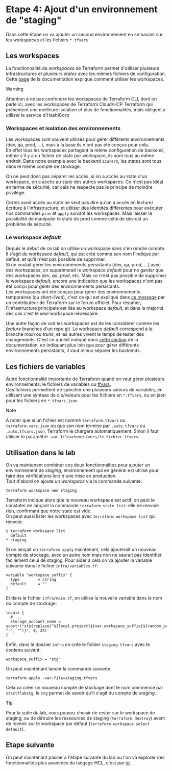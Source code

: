 # Etape 4: Ajout d'un environnement de "staging"

Dans cette étape on va ajouter un second environnement en se basant sur les _workspaces_ et les fichiers `*.tfvars`

## Les workspaces
La fonctionnalité de _workspaces_ de Terraform permet d'utiliser plusieurs infrastructures et plusieurs _states_ avec les mêmes fichiers de configuration. Cette [page](https://developer.hashicorp.com/terraform/language/state/workspaces) de la documentation explique comment utiliser les workspaces.

> [!WARNING]
> Attention à ne pas confondre les workspaces de Terraform CLI, dont on parle ici, avec les workspaces de Terraform Cloud/HCP Terraform qui présentent une meilleure isolation et plus de fonctionnalités, mais obligent à utiliser le service d'HashiCorp

### Workspaces et isolation des environnements
Les workspaces sont souvent utilisés pour gérer différents environnements (dev, qa, prod, ...), mais à la base ils n'ont pas été conçus pour cela.  
En effet tous les workspaces partagent la même configuration de backend, même s'il y a un fichier de state par workspace, ils sont tous au même endroit. Dans notre exemple avec le backend `azurerm`, les states sont tous dans le même compte de stockage.  

On ne peut donc pas séparer les accès, si on a accès au state d'un workspace, on a accès au state des autres workspaces. Ce n'est pas idéal en terme de sécurité, car cela ne respecte pas le principe de moindre privilège.  

Certes avoir accès au state ne veut pas dire qu'on a accès en lecture/écriture à l'infrastructure, et utiliser des identités différentes pour exécuter nos commandes `plan` et `apply` suivant les workspaces. Mais laisser la possibilité de manipuler le state de prod comme celui de dev est un problème de sécurité.

### Le workspace _default_
Depuis le début de ce lab on utilise un workspace sans s'en rendre compte. Il s'agit du workspace _default_, qui est créé comme son nom l'indique par défaut, et qu'il n'est pas possible de supprimer.  
Si on voulait gérer les environnements persistants (dev, qa, prod, ...) avec des workspaces, on supprimerait le workspace _default_ pour ne garder que des workspaces _dev_, _qa_, _prod_, etc. Mais ce n'est pas possible de supprimer le workspace _default_, encore une indication que les workspaces n'ont pas été conçu pour gérer des environnements persistants.  
Les workspaces ont été conçus pour gérer des environnements temporaires (ou _short-lived_), c'est ce qui est expliqué dans [ce message](https://discuss.hashicorp.com/t/prevent-default-workspace/25052/2) par un contributeur de Terraform sur le forum officiel. Pour résumer, l'infrastructure principale est liée au workspace _default_, et dans la majorité des cas c'est le seul workspace nécessaire.  

Une autre façon de voir les workspaces est de les considérer comme les _feature_ branches d'un repo git. Le workspace _default_ correspond à la branche _main_ ou _trunk_, et les autres vivent le temps de tester des changements. C'est ce qui est indiqué dans [cette section](https://developer.hashicorp.com/terraform/cli/workspaces#use-cases) de la documentation, en indiquant plus loin que pour gérer différents environnements persistants, il vaut mieux séparer les backends.

## Les fichiers de variables
Autre fonctionnalité importante de Terraform quand on veut gérer plusieurs environnements: le fichiers de variables ou [tfvars](https://developer.hashicorp.com/terraform/language/values/variables#variable-definitions-tfvars-files).  
Ces fichiers permettent de spécifier une plusieurs valeurs de variables, en utilisant une syntaxe de clé/valeurs pour les fichiers en `*.tfvars`, ou en json pour les fichiers en `*.tfvars.json`.

> [!NOTE]
> A noter que si un fichier est nommé `terraform.tfvars` ou `terraform.vars.json` ou que son nom termine par `.auto.tfvars` ou `.auto.tfvars.json`, Terraform le chargera automatiquement. Sinon il faut utiliser le paramètre `-var-file=chemin/vers/le-fichier.tfvars`.

## Utilisation dans le lab
On va maintenant combiner ces deux fonctionnalités pour ajouter un environnement de _staging_, environnement qui en général est utilisé pour faire des vérifications lors d'une mise en production.  
Tout d'abord on ajoute un _workspace_ via la commande suivante:
```shell
terraform workspace new staging
```
Terraform indique alors que le nouveau workspace est actif, on peut le constater en lançant la commande `terraform state list`: elle ne renvoie rien, confirmant que notre state est vide.  
On peut aussi lister les workspaces avec `terraform workspace list` qui renvoie:
```shell
$ terraform workspace list
  default
* staging
```

Si on lançait un `terraform apply` maintenant, cela ajouterait un nouveau compte de stockage, avec un autre nom mais non ne saurait pas identifier facilement celui de staging. Pour aider à cela on va ajouter la variable suivante dans le fichier `infra/variables.tf`:
```hcl
variable "workspace_suffix" {
  type        = string
  default     = ""
}
```
Et dans le fichier `infra/main.tf`, on utilise la nouvelle variable dans le nom du compte de stockage:
```hcl
locals {
  # ...
  storage_account_name = substr("st${replace("${local.project}${var.workspace_suffix}${random_pet.pet.id}", "-", "")}", 0, 24)
}
```
Enfin, dans le dossier `infra` on crée le fichier `staging.tfvars` avec le contenu suivant:
```hcl
workspace_suffix = "stg"
```

On peut maintenant lancer la commande suivante:
```shell
terraform apply -var-file=staging.tfvars
```

Cela va créer un nouveau compte de stockage dont le nom commence par `staztflabstg`, le `stg` permet de savoir qu'il s'agit du compte de _staging_.

> [!TIP]
> Pour la suite du lab, vous pouvez choisir de rester sur le workspace de staging, ou de détruire les ressources de staging (`terraform destroy`) avant de revenir sur le workspace par défaut (`terraform workspace select default`).

## Etape suivante
On peut maintenant passer à l'étape suivante du lab ou l'on va explorer des fonctionnalités plus avancées du langage HCL, c'est par [ici](/docs/step05-addErrorPageAndCss.md).